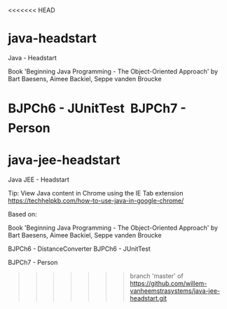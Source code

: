 <<<<<<< HEAD
# java-headstart
Java - Headstart

Book 'Beginning Java Programming - The Object-Oriented Approach'
by Bart Baesens, Aimee Backiel, Seppe vanden Broucke

BJPCh6 - JUnitTest

BJPCh7 - Person
=======
# java-jee-headstart
Java JEE - Headstart

Tip: View Java content in Chrome using the IE Tab extension
https://techhelpkb.com/how-to-use-java-in-google-chrome/

Based on:

Book 'Beginning Java Programming - The Object-Oriented Approach'
by Bart Baesens, Aimee Backiel, Seppe vanden Broucke

BJPCh6 - DistanceConverter
BJPCh6 - JUnitTest

BJPCh7 - Person

>>>>>>> branch 'master' of https://github.com/willem-vanheemstrasystems/java-jee-headstart.git
